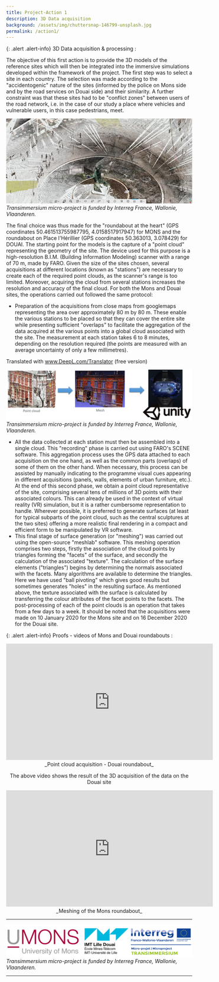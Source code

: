 ```yaml
---
title: Project-Action 1
description: 3D Data acquisition
background: /assets/img/chuttersnap-146799-unsplash.jpg
permalink: /action1/
---
```



{: .alert .alert-info}
3D Data acquisition & processing :

The objective of this first action is to provide the 3D models of the reference sites which will then be integrated into the immersive simulations developed within the framework of the project. The first step was to select a site in each country. The selection was made according to the "accidentogenic" nature of the sites (informed by the police on Mons side and by the road services on Douai side) and their similarity. A further constraint was that these sites had to be "conflict zones" between users of the road network, i.e. in the case of our study a place where vehicles and vulnerable users, in this case pedestrians, meet. 

![Project partners](https://raw.githubusercontent.com/numediart/Transimmersium/main/assets/img/trans_Action1_scan2.jpg)
_Transimmersium micro-project is funded by Interreg France, Wallonie, Vlaanderen._

The final choice was thus made for the "roundabout at the heart" (GPS coordinates 50.461513755987795, 4.0158517917947) for MONS and the roundabout on Place l'Hérillier (GPS coordinates 50.363013, 3.078429) for DOUAI. The starting point for the models is the capture of a "point cloud" representing the geometry of the site. The device used for this purpose is a high-resolution B.I.M. (Building Information Modeling) scanner with a range of 70 m, made by FARO. Given the size of the sites chosen, several acquisitions at different locations (known as "stations") are necessary to create each of the required point clouds, as the scanner's range is too limited. Moreover, acquiring the cloud from several stations increases the resolution and accuracy of the final cloud. 
For both the Mons and Douai sites, the operations carried out followed the same protocol:  
* Preparation of the acquisitions from close maps from googlemaps representing the area over approximately 80 m by 80 m. These enable the various stations to be placed so that they can cover the entire site while presenting sufficient "overlaps" to facilitate the aggregation of the data acquired at the various points into a global cloud associated with the site. The measurement at each station takes 6 to 8 minutes, depending on the resolution required (the points are measured with an average uncertainty of only a few millimetres). 

Translated with www.DeepL.com/Translator (free version)

![Project partners](https://raw.githubusercontent.com/numediart/Transimmersium/main/assets/img/trans_action1.jpg)
_Transimmersium micro-project is funded by Interreg France, Wallonie, Vlaanderen._

* All the data collected at each station must then be assembled into a single cloud. This "recording" phase is carried out using FARO's SCENE software. This aggregation process uses the GPS data attached to each acquisition on the one hand, as well as the common parts (overlaps) of some of them on the other hand. When necessary, this process can be assisted by manually indicating to the programme visual cues appearing in different acquisitions (panels, walls, elements of urban furniture, etc.). At the end of this second phase, we obtain a point cloud representative of the site, comprising several tens of millions of 3D points with their associated colours. This can already be used in the context of virtual reality (VR) simulation, but it is a rather cumbersome representation to handle. Wherever possible, it is preferred to generate surfaces (at least for typical subparts of the point cloud, such as the central sculptures at the two sites) offering a more realistic final rendering in a compact and efficient form to be manipulated by VR software. 
* This final stage of surface generation (or "meshing") was carried out using the open-source "meshlab" software. This meshing operation comprises two steps, firstly the association of the cloud points by triangles forming the "facets" of the surface, and secondly the calculation of the associated "texture". The calculation of the surface elements ("triangles") begins by determining the normals associated with the facets. Many algorithms are available to determine the triangles. Here we have used "ball pivoting" which gives good results but sometimes generates "holes" in the resulting surface. As mentioned above, the texture associated with the surface is calculated by transferring the colour attributes of the facet points to the facets. The post-processing of each of the point clouds is an operation that takes from a few days to a week. It should be noted that the acquisitions were made on 10 January 2020 for the Mons site and on 16 December 2020 for the Douai site.

{: .alert .alert-info}
Proofs - videos of Mons and Douai roundabouts :

<center>

<iframe width="560" height="315" src="https://www.youtube.com/embed/Rt71vzozXPI" frameborder="0" allow="accelerometer; autoplay; clipboard-write; encrypted-media; gyroscope; picture-in-picture" allowfullscreen></iframe>
_Point cloud acquisition - Douai roundabout_

The above video shows the result of the 3D acquisition of the data on the Douai site 

<iframe width="560" height="315" src="https://www.youtube.com/embed/euBft04QYMw" frameborder="0" allow="accelerometer; autoplay; clipboard-write; encrypted-media; gyroscope; picture-in-picture" allowfullscreen></iframe>
_Meshing of the Mons roundabout_


</center>

---

![Project partners](https://raw.githubusercontent.com/numediart/Transimmersium/main/assets/img/trans_partners.jpg)
_Transimmersium micro-project is funded by Interreg France, Wallonie, Vlaanderen._

---